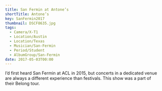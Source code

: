 ```yaml
---
title: San Fermin at Antone’s
shortTitle: Antone’s
key: SanFermin2017
thumbnail: DSCF8635.jpg
tags:
  - Camera/X-T1
  - Location/Austin
  - Location/Texas
  - Musician/San-Fermin
  - Period/Student
  - AlbumGroup/San-Fermin
date: 2017-05-03T00:00
---
```

I’d first heard San Fermin at ACL in 2015, but concerts in a dedicated venue are always a different experience than festivals. This show was a part of their Belong tour.
